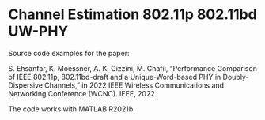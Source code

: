 # Channel Estimation 802.11p 802.11bd UW-PHY
Source code examples for the paper:

S. Ehsanfar, K. Moessner, A. K. Gizzini, M. Chafii, “Performance Comparison of IEEE 802.11p, 802.11bd-draft and a Unique-Word-based PHY in Doubly-Dispersive Channels,” in 2022 IEEE Wireless Communications and Networking Conference (WCNC). IEEE, 2022.


The code works with MATLAB R2021b.
